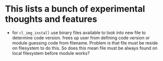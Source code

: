 # This lists a bunch of experimental thoughts and features

* for `cl_img_install` use binary files available to look into new file to
 determine code version. frees up user from defining code version or module
guessing code from filename. Problem is that file must be reside on filesystem
to do this. So does this mean file must be always found on local filesystem
before module works?

